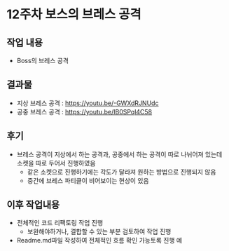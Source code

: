 # 12주차 보스의 브레스 공격

## 작업 내용
+ Boss의 브레스 공격

## 결과물
+ 지상 브레스 공격 : https://youtu.be/-GWXdRJNUdc
+ 공중 브레스 공격 : https://youtu.be/IB0SPql4C58

## 후기    
+ 브레스 공격이 지상에서 하는 공격과, 공중에서 하는 공격이 따로 나뉘어져 있는데 소켓을 따로 두어서 진행하였음
  + 같은 소켓으로 진행하기에는 각도가 달라져 원하는 방법으로 진행되지 않음
  + 중간에 브레스 파티클이 비어보이는 현상이 있음

## 이후 작업내용
+ 전체적인 코드 리팩토링 작업 진행
   + 보완해야하거나, 결합할 수 있는 부분 검토하여 작업 진행
+ Readme.md파일 작성하여 전체적인 흐름 확인 가능토록 진행 예

  

  
